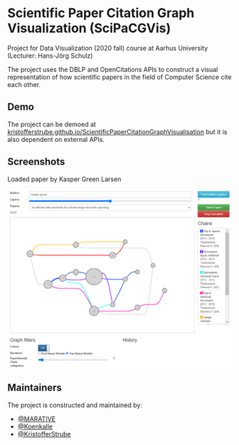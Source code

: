 # Scientific Paper Citation Graph Visualization (SciPaCGVis)
Project for Data Visualization (2020 fall) course at Aarhus University (Lecturer: Hans-Jörg Schulz)

The project uses the DBLP and OpenCitations APIs to construct a visual representation of how scientific papers in the field of Computer Science cite each other.

## Demo
The project can be demoed at [kristofferstrube.github.io/ScientificPaperCitationGraphVisualisation](https://kristofferstrube.github.io/ScientificPaperCitationGraphVisualisation/) but it is also dependent on external APIs.

## Screenshots
Loaded paper by Kasper Green Larsen

![Screenshot of Paper by Kasper Green](./docs/Screenshot_IO_Paper.PNG)

## Maintainers
The project is constructed and maintained by:
 - [@MARATIVE](https://github.com/MARATVE)
 - [@Koenkalle](https://github.com/Koenkalle)
 - [@KristofferStrube](https://github.com/KristofferStrube)